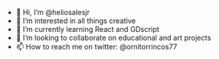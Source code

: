 - 👋 Hi, I’m @heliosalesjr
- 👀 I’m interested in all things creative
- 🌱 I’m currently learning React and GDscript
- 💞️ I’m looking to collaborate on educational and art projects
- 📫 How to reach me on twitter: @ornitorrincos77

<!---
heliosalesjr/heliosalesjr is a ✨ special ✨ repository because its `README.md` (this file) appears on your GitHub profile.
You can click the Preview link to take a look at your changes.
--->
